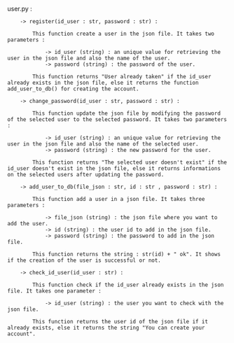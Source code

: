 user.py : 


        -> register(id_user : str, password : str) :

            This function create a user in the json file. It takes two parameters : 

                -> id_user (string) : an unique value for retrieving the user in the json file and also the name of the user.
                -> password (string) : the password of the user.
            
            This function returns "User already taken" if the id_user already exists in the json file, else it returns the function add_user_to_db() for creating the account.

        -> change_password(id_user : str, password : str) :

            This function update the json file by modifying the password of the selected user to the selected password. It takes two parameters :

                -> id_user (string) : an unique value for retrieving the user in the json file and also the name of the selected user.
                -> password (string) : the new password for the user.
            
            This function returns "The selected user doesn't exist" if the id_user doesn't exist in the json file, else it returns informations on the selected users after updating the password.

        -> add_user_to_db(file_json : str, id : str , password : str) :

            This function add a user in a json file. It takes three parameters :

                -> file_json (string) : the json file where you want to add the user.
                -> id (string) : the user id to add in the json file.
                -> password (string) : the password to add in the json file.

            This function returns the string : str(id) + " ok". It shows if the creation of the user is successful or not.

        -> check_id_user(id_user : str) :

            This function check if the id_user already exists in the json file. It takes one parameter : 

                -> id_user (string) : the user you want to check with the json file.

            This function returns the user id of the json file if it already exists, else it returns the string "You can create your account". 